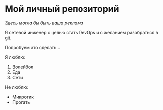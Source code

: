 # Мой личный репозиторий

*Здесь могла бы быть ваша реклама*

Я сетевой инженер с целью стать DevOps и с желанием разобраться в git.

Попробуем это сделать...

Я люблю:
1. Волейбол
2. Еда
3. Сети

Не люблю:
- Микротик
- Прогать
